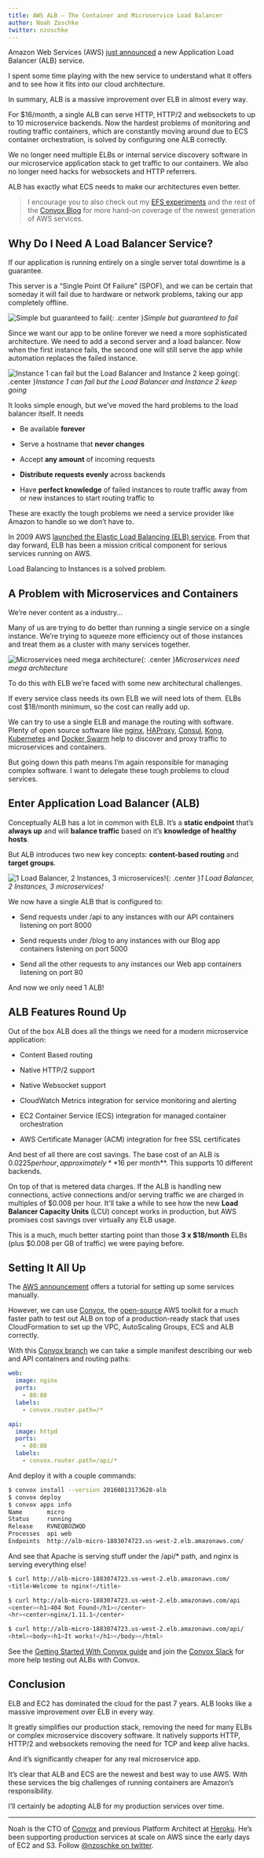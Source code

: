 ```yaml
---
title: AWS ALB — The Container and Microservice Load Balancer
author: Noah Zoschke
twitter: nzoschke
---
```


Amazon Web Services (AWS) [just announced](https://aws.amazon.com/blogs/aws/new-aws-application-load-balancer/) a new Application Load Balancer (ALB) service.

I spent some time playing with the new service to understand what it offers and to see how it fits into our cloud architecture.

In summary, ALB is a massive improvement over ELB in almost every way.

For $16/month, a single ALB can serve HTTP, HTTP/2 and websockets to up to 10 microservice backends. Now the hardest problems of monitoring and routing traffic containers, which are constantly moving around due to ECS container orchestration, is solved by configuring one ALB correctly.

We no longer need multiple ELBs or internal service discovery software in our microservice application stack to get traffic to our containers. We also no longer need hacks for websockets and HTTP referrers.

ALB has exactly what ECS needs to make our architectures even better.

<!--more-->

> I encourage you to also check out my [EFS experiments](https://convox.com/blog/efs/) and the rest of the [Convox Blog](https://convox.com/blog/) for more hand-on coverage of the newest generation of AWS services.

## Why Do I Need A Load Balancer Service?

If our application is running entirely on a single server total downtime is a guarantee.

This server is a “Single Point Of Failure” (SPOF), and we can be certain that someday it will fail due to hardware or network problems, taking our app completely offline.

![Simple but guaranteed to fail](https://cdn-images-1.medium.com/max/2000/1*Tqsx2cNvxrsHA3AZYBb1Vg.png){: .center }*Simple but guaranteed to fail*

Since we want our app to be online forever we need a more sophisticated architecture. We need to add a second server and a load balancer. Now when the first instance fails, the second one will still serve the app while automation replaces the failed instance.

![Instance 1 can fail but the Load Balancer and Instance 2 keep going](https://cdn-images-1.medium.com/max/2000/1*kycs3ghJko0iT0eNP8IJqw.png){: .center }*Instance 1 can fail but the Load Balancer and Instance 2 keep going*

It looks simple enough, but we’ve moved the hard problems to the load balancer itself. It needs 

* Be available **forever**

* Serve a hostname that **never changes**

* Accept **any amount** of incoming requests

* **Distribute requests evenly** across backends

* Have **perfect knowledge** of failed instances to route traffic away from or new instances to start routing traffic to

These are exactly the tough problems we need a service provider like Amazon to handle so we don’t have to.

In 2009 AWS [launched the Elastic Load Balancing (ELB) service](https://aws.amazon.com/blogs/aws/new-aws-load-balancing-automatic-scaling-and-cloud-monitoring-services/). From that day forward, ELB has been a mission critical component for serious services running on AWS.

Load Balancing to Instances is a solved problem.

## A Problem with Microservices and Containers

We’re never content as a industry…

Many of us are trying to do better than running a single service on a single instance. We’re trying to squeeze more efficiency out of those instances and treat them as a cluster with many services together.

![Microservices need mega architecture](https://cdn-images-1.medium.com/max/2000/1*2kRAm8Np5dRzYiebhHnroQ.png){: .center }*Microservices need mega architecture*

To do this with ELB we’re faced with some new architectural challenges. 

If every service class needs its own ELB we will need lots of them. ELBs cost $18/month minimum, so the cost can really add up.

We can try to use a single ELB and manage the routing with software. Plenty of open source software like [nginx](https://www.nginx.com/), [HAProxy](http://www.haproxy.org/), [Consul](https://www.consul.io/), [Kong](https://getkong.org/), [Kubernetes](http://kubernetes.io/) and [Docker Swarm](https://docs.docker.com/swarm/) help to discover and proxy traffic to microservices and containers.

But going down this path means I’m again responsible for managing complex software. I want to delegate these tough problems to cloud services.

## Enter Application Load Balancer (ALB)

Conceptually ALB has a lot in common with ELB. It’s a **static endpoint** that’s **always up** and will **balance traffic** based on it’s **knowledge of healthy hosts**.

But ALB introduces two new key concepts: **content-based routing** and **target groups**.

![1 Load Balancer, 2 Instances, 3 microservices!](https://cdn-images-1.medium.com/max/2000/1*q5M9h9OHNJ8TWh8X1Fuz2g.png){: .center }*1 Load Balancer, 2 Instances, 3 microservices!*

We now have a single ALB that is configured to:

* Send requests under /api to any instances with our API containers listening on port 8000

* Send requests under /blog to any instances with our Blog app containers listening on port 5000

* Send all the other requests to any instances our Web app containers listening on port 80

And now we only need 1 ALB!

## ALB Features Round Up

Out of the box ALB does all the things we need for a modern microservice application:

* Content Based routing

* Native HTTP/2 support

* Native Websocket support

* CloudWatch Metrics integration for service monitoring and alerting

* EC2 Container Service (ECS) integration for managed container orchestration

* AWS Certificate Manager (ACM) integration for free SSL certificates

And best of all there are cost savings. The base cost of an ALB is $0.0225 per hour, approximately **$16 per month**. This supports 10 different backends.

On top of that is metered data charges. If the ALB is handling new connections, active connections and/or serving traffic we are charged in multiples of $0.008 per hour. It'll take a while to see how the new **Load Balancer Capacity Units** (LCU) concept works in production, but AWS promises cost savings over virtually any ELB usage.

This is a much, much better starting point than those **3 x $18/month** ELBs (plus $0.008 per GB of traffic) we were paying before.

## Setting It All Up

The [AWS announcement](https://aws.amazon.com/blogs/aws/new-aws-application-load-balancer/) offers a tutorial for setting up some services manually.

However, we can use [Convox](https://convox.com/), the [open-source](https://github.com/convox/rack) AWS toolkit for a much faster path to test out ALB on top of a production-ready stack that uses CloudFormation to set up the VPC, AutoScaling Groups, ECS and ALB correctly.

With this [Convox branch](https://github.com/convox/rack/pull/1045) we can take a simple manifest describing our web and API containers and routing paths:

```yaml
web:
  image: nginx
  ports:
    - 80:80
  labels:
    - convox.router.path=/*

api:
  image: httpd
  ports:
    - 80:80
  labels:
    - convox.router.path=/api/*
```

And deploy it with a couple commands:

```bash
$ convox install --version 20160813173628-alb
$ convox deploy
$ convox apps info
Name       micro
Status     running
Release    RVNEQBOZWQD
Processes  api web
Endpoints  http://alb-micro-1883074723.us-west-2.elb.amazonaws.com/
```

And see that Apache is serving stuff under the /api/* path, and nginx is serving everything else!

```bash
$ curl http://alb-micro-1883074723.us-west-2.elb.amazonaws.com/
<title>Welcome to nginx!</title>

$ curl http://alb-micro-1883074723.us-west-2.elb.amazonaws.com/api
<center><h1>404 Not Found</h1></center>
<hr><center>nginx/1.11.1</center>

$ curl http://alb-micro-1883074723.us-west-2.elb.amazonaws.com/api/
<html><body><h1>It works!</h1></body></html>
```

See the [Getting Started With Convox guide](https://convox.com/docs/getting-started/) and join the [Convox Slack](http://invite.convox.com/) for more help testing out ALBs with Convox.

## Conclusion

ELB and EC2 has dominated the cloud for the past 7 years. ALB looks like a massive improvement over ELB in every way.

It greatly simplifies our production stack, removing the need for many ELBs or complex microservice discovery software. It natively supports HTTP, HTTP/2 and websockets removing the need for TCP and keep alive hacks. 

And it’s significantly cheaper for any real microservice app.

It’s clear that ALB and ECS are the newest and best way to use AWS. With these services the big challenges of running containers are Amazon’s responsibility.

I’ll certainly be adopting ALB for my production services over time.

---

Noah is the CTO of [Convox](https://convox.com/) and previous Platform Architect at [Heroku](https://www.heroku.com/). He’s been supporting production services at scale on AWS since the early days of EC2 and S3. Follow <a href="https://twitter.com/nzoschke">@nzoschke on twitter</a>.

